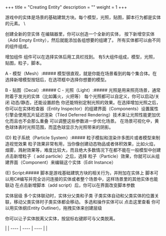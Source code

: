+++ title = "Creating Entity" description = "" weight = 1 +++

游戏中的实体是场景的基础建筑方块。每个模型，光照，贴图，脚本行为都是实体的元素。 \

创建全新的空实体
 在编辑器里，你可以创造一个全新的实体， 按下新增空实体（Add Empty Entity），然后就能添加各组想要的组建了。
所有实体都可以由不同的组件组成。

增加组件
 组件可以在选择实体后用工具栏找到。 有5大组件组成，模型，光照，贴图，粒子，脚本。

A - 模型（Mesh）:#####
模型很直观，就是你能在场景看到的每个集合体。在选择新增模型按钮后，在选项框中选择你想要的模型。 

B - 贴图（Decal）:#####
C - 光照（Light）:#####
光照是用来照亮场景，通常附着于发光的实体（比如篝火，火把等）
每个光照都可以自定义，你可以启动/关闭 动态/静态，还能设置颜色
你还能特别定制光照的效果。在选择增加光照之后，你可以在实体检查器（Entity Inspector）的组建界面（Components）设置属性
引擎会使用瓦片延迟渲染（Tiled Deferred Rendering）技术来让光照性能更加优化而且也不会那么重叠
可以调整这些参数进一步优化场景。
在场景可视化中，黄色球体表时光照范围，而蓝色球显示为光照带来的阴影。 

(D) 粒子系统（Particle System）:#####
粒子模拟和渲染许多图片或者模型来制造视觉效果
粒子效果非常有用，当你像创建动态物品或者体积效果，比如火焰，烟雾，溅射效果等，难度比较大，而且绝大多数情况下在都不能在一般模型中创建
点击新增粒子（ add particle）之后，选择 粒子（Particle）效果，你就可以从组建界面（Component）来编辑这个实体（Edit Instance） 

(E) Script:#####
脚本是游戏基础建筑方块的相关行为，并附加在实体上
脚本可以用C#编写并完全访问连接的实体或者整个场景中，这样场景里的其他实体也能联动
在点击新增脚本（add script）后，你可以在界面改变脚本参数


实体层级
多个实体联动时，实体分父类和子类
子类实体自动和父类实体的位置关联，移动父类实体时子类实体都会移动。 多选和操作实体可以 点击这里查看
你可以用实体纲(Entity Outliner)，拖拽实体来创建层级


你可以让子实体脱离父实体，按鼠标右键即可与父类脱离。

| | ---- | ---- | ----  |  | 
